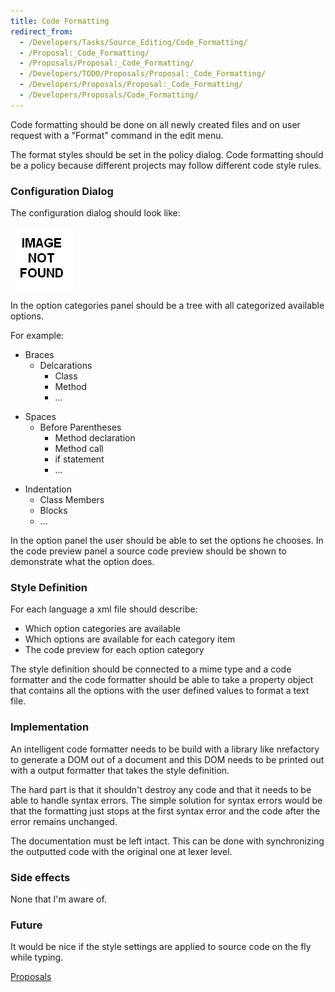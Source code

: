 ```yaml
---
title: Code Formatting
redirect_from:
  - /Developers/Tasks/Source_Editing/Code_Formatting/
  - /Proposal:_Code_Formatting/
  - /Proposals/Proposal:_Code_Formatting/
  - /Developers/TODO/Proposals/Proposal:_Code_Formatting/
  - /Developers/Proposals/Proposal:_Code_Formatting/
  - /Developers/Proposals/Code_Formatting/
---
```


Code formatting should be done on all newly created files and on user request with a "Format" command in the edit menu.

The format styles should be set in the policy dialog. Code formatting should be a policy because different projects may follow different code style rules.

### Configuration Dialog

The configuration dialog should look like:

[![Image:StyleSettings.jpg](/images/404.png)](/images/404.png "File:Media_Gallery/StyleSettings.jpg")

In the option categories panel should be a tree with all categorized available options.

For example:

-   Braces
    -   Delcarations
        -   Class
        -   Method
        -   ...

<!-- -->

-   Spaces
    -   Before Parentheses
        -   Method declaration
        -   Method call
        -   if statement
        -   ...

<!-- -->

-   Indentation
    -   Class Members
    -   Blocks
    -   ...

In the option panel the user should be able to set the options he chooses. In the code preview panel a source code preview should be shown to demonstrate what the option does.

### Style Definition

For each language a xml file should describe:

-   Which option categories are available
-   Which options are available for each category item
-   The code preview for each option category

The style definition should be connected to a mime type and a code formatter and the code formatter should be able to take a property object that contains all the options with the user defined values to format a text file.

### Implementation

An intelligent code formatter needs to be build with a library like nrefactory to generate a DOM out of a document and this DOM needs to be printed out with a output formatter that takes the style definition.

The hard part is that it shouldn't destroy any code and that it needs to be able to handle syntax errors. The simple solution for syntax errors would be that the formatting just stops at the first syntax error and the code after the error remains unchanged.

The documentation must be left intact. This can be done with synchronizing the outputted code with the original one at lexer level.

### Side effects

None that I'm aware of.

### Future

It would be nice if the style settings are applied to source code on the fly while typing.

[Proposals](http://www.monodevelop.com/Proposals)


